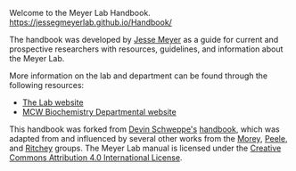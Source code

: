 Welcome to the Meyer Lab Handbook. 
https://jessegmeyerlab.github.io/Handbook/

The handbook was developed by [Jesse Meyer](https://www.jessemeyerlab.com/our-team) as a guide for current and prospective researchers with resources, guidelines, and information about the Meyer Lab. 

More information on the lab and department can be found through the following resources:

* [The Lab website](https://www.jessemeyerlab.com)
* [MCW Biochemistry Departmental website](https://www.mcw.edu/departments/biochemistry)

This handbook was forked from [Devin Schweppe's](https://www.schweppelab.org/) [handbook](https://schweppelab.github.io/Handbook/index.html), which was adapted from and influenced by several other works from the [ Morey](https://ccmorey.github.io/labHandbook/index.html), [ Peele](https://github.com/jpeelle/peellelab_manual/blob/master/peellelab_manual.pdf), and [Ritchey](http://www.thememolab.org/resources/) groups. The Meyer Lab manual is licensed under the [Creative Commons Attribution 4.0 International License](https://creativecommons.org/licenses/by/4.0/).
